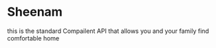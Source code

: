 # Sheenam
this is the standard  Compailent API that allows you and your family find comfortable home 
